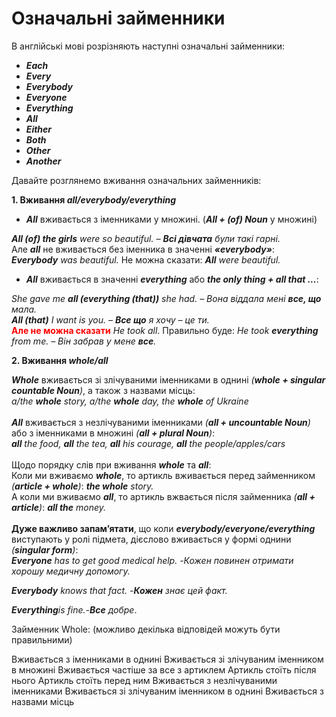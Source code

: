 # Означальні займенники
<p>В англійські мові розрізняють наступні означальні займенники:</p>

<ul>
<li><span class="p1"><b><i>Each</i></b></span></li>
<li><span class="p1"><b><i>Every</i></b></span></li>
<li><span class="p1"><b><i>Everybody</i></b></span></li>
<li><span class="p1"><b><i>Everyone</i></b></span></li>
<li><span class="p1"><b><i>Everything</i></b></span></li>
<li><span class="p1"><b><i>All</i></b></span></li>
<li><span class="p1"><b><i>Either</i></b></span></li>
<li><span class="p1"><b><i>Both</i></b></span></li>
<li><span class="p1"><b><i>Other</i></b></span></li>
<li><span class="p1"><b><i>Another</i></b></span></li>
</ul>

Давайте розглянемо вживання означальних займенників:

<span class="p1"><b>1. Вживання <i>all/everybody/everything</i></b></span>

* <b><i>All</i></b> вживається з іменниками у множині. (<b><i>All + (of) Noun</i></b> у множині) 

<i><b>All (of) the girls</b> were so beautiful. – <b>Всі дівчата</b> були такі гарні.</i>
<br>
Але <b><i>all</i></b> не вживається без іменника в значенні <b><i>«everybody»</i></b>: 
<br>
<i><b>Everybody</b> was beautiful.</i>
Не можна сказати: <i><b>All</b> were beautiful.</i>

* <b><i>All</i></b> вживається в значенні <b><i>everything</i></b> або <b><i>the only thing + all that …</i></b>:

<i>She gave me <b>all (everything (that))</b> she had. – Вона віддала мені <b>все, що</b> мала.</i>
<br>
<i><b>All (that)</b> I want is you. – <b>Все що</b> я хочу – це ти.</i>
<br>
<font color="red"><b>Але не можна сказати</b></font> <i>He took all</i>. Правильно буде: <i>He took <b>everything</b> from me. – Він  забрав у мене <b>все</b>.</i>


<span class="p1"><b>2. Вживання <i>whole/all</i></b></span>

<b><i>Whole</i></b> вживається зі злічуваними іменниками в однині <i>(<b>whole + singular countable Noun</b>)</i>, а також з назвами місць:<br>
<i>a/the <b>whole</b> story, a/the <b>whole</b> day, the <b>whole</b> of Ukraine</i>
<br>
<br>
<b><i>All</i></b> вживається з незлічуваними іменниками <i>(<b>all + uncountable Noun</b>)</i> або з іменниками в множині <i>(<b>all + plural Noun</b>)</i>:
<br>
<i><b>all</b> the food, <b>all</b> the tea, <b>all</b> his courage, <b>all</b> the people/apples/cars </i>
<br>
<br>
Щодо порядку слів при вживання <b><i>whole</i></b> та <b><i>all</i></b>:
<br>
Коли ми вживаємо <b><i>whole</i></b>, то артикль вживається перед займенником <i>(<b>article + whole</b>)</i>: <i><b>the whole</b> story.</i>
<br>
А коли ми вживаємо <b><i>all</i></b>, то артикль вжвається після займенника <i>(<b>all + article</b>)</i>: <i><b>all the</b> money.</i>
<br>
<br>
<b>Дуже важливо запам’ятати</b>, що коли <b><i>everybody/everyone/everything</i></b> виступають у ролі підмета, дієслово вживається у формі однини <i>(<b>singular form</b>)</i>:
<br>
<i><b>Everyone</b> has to get good medical help. -Кожен повинен отримати хорошу медичну допомогу.</i>
<p><i><b>Everybody</b> knows that fact. -<b>Кожен</b> знає цей факт.</i></p>
<p><i><b>Everything</b>is fine.-<b>Все</b> добре</i>.</p>

<quiz correctLabel="correct" incorrectLabel="incorrect" checkLabel="check">
    <question multiple>
        <p>Займенник Whole: (можливо декілька відповідей можуть бути правильними)</p>
        <answer>Вживається з іменниками в однині</answer>
        <answer>Вживається зі злічуваним іменником в множині</answer>
        <answer correct>Вживається частіше за все з артиклем</answer>
        <answer>Артикль стоїть після нього</answer>
        <answer correct>Артикль стоїть перед ним</answer>
        <answer>Вживається з незлічуваними іменниками</answer>
        <answer correct>Вживається зі злічуваним іменником в однині</answer>
        <answer correct>Вживається  з назвами місць</answer>
    </question>
</quiz>